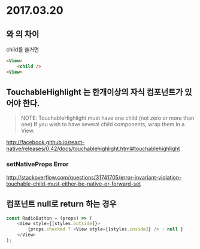 # 2017.03.20

## <View><View> 와 <View /> 의 차이

child를 쓸거면 

```html
<View>
    <child />
<View>
```

## TouchableHighlight 는 한개이상의 자식 컴포넌트가 있어야 한다.

>NOTE: TouchableHighlight must have one child (not zero or more than one)
>If you wish to have several child components, wrap them in a View.

http://facebook.github.io/react-native/releases/0.42/docs/touchablehighlight.html#touchablehighlight

### setNativeProps Error

http://stackoverflow.com/questions/31741705/error-invariant-violation-touchable-child-must-either-be-native-or-forward-set

## 컴포넌트 null로 return 하는 경우

```javascript
const RadioButton = (props) => (
    <View style={[styles.outside]}>
        {props.checked ? <View style={[styles.inside]} /> : null }
    </View>
);
```